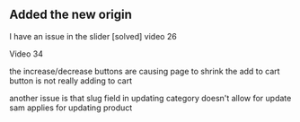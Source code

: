 Added the new origin
-


I have an issue in the slider [solved]
video 26 



Video 34

the increase/decrease buttons are causing page to shrink
the add to cart button is not really adding to cart

another issue is that slug field in updating category doesn't allow for update
sam applies for updating product